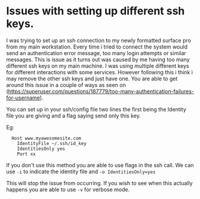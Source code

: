 # Issues with setting up different ssh keys. 

I was trying to set up an ssh connection to my newly formatted surface
pro from my main workstation. Every time i tried to connect the system
would send an authentication error message, too many login attempts or
similar messages. This is issue as it turns out was caused by me having
too many different ssh keys on my main machine. I was using multiple
different keys for different interactions with some services. However
following this i think i may remove the other ssh keys and just have
one. You are able to get around this issue in a couple of ways as seen
on
(https://superuser.com/questions/187779/too-many-authentication-failures-for-username).

You can set up in your ssh/config file two lines the first being the
Identity file you are giving and a flag saying send only this key.

Eg:
```
  Host www.myawesomesite.com
    IdentityFile ~/.ssh/id_key
    IdentitiesOnly yes
    Port xx

```

If you don't use this method you are able to use flags in the ssh call.
We can use `-i` to indicate the identity file and `-o
IdentitiesOnly=yes`

This will stop the issue from occurring. If you wish to see when this
actually happens you are able to use `-v` for verbose mode.





